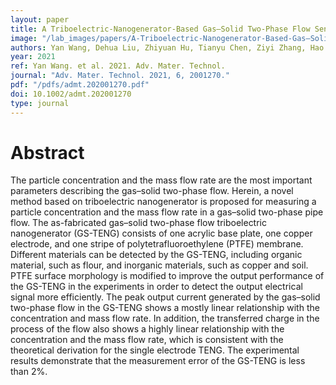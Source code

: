 ```yaml
---
layout: paper
title: A Triboelectric-Nanogenerator-Based Gas–Solid Two-Phase Flow Sensor for Pneumatic Conveying System Detecting
image: "/lab_images/papers/A-Triboelectric-Nanogenerator-Based-Gas–Solid.png"
authors: Yan Wang, Dehua Liu, Zhiyuan Hu, Tianyu Chen, Ziyi Zhang, Hao Wang, Taili Du, Steven L. Zhang, Zhiqiang Zhao, Tongming Zhou, Minyi Xu
year: 2021
ref: Yan Wang. et al. 2021. Adv. Mater. Technol.
journal: "Adv. Mater. Technol. 2021, 6, 2001270."
pdf: "/pdfs/admt.202001270.pdf"
doi: 10.1002/admt.202001270
type: journal
---
```


# Abstract

The particle concentration and the mass flow rate are the most important parameters describing the gas–solid two-phase flow. Herein, a novel method based on triboelectric nanogenerator is proposed for measuring a particle concentration and the mass flow rate in a gas–solid two-phase pipe flow. The as-fabricated gas–solid two-phase flow triboelectric nanogenerator (GS-TENG) consists of one acrylic base plate, one copper electrode, and one stripe of polytetrafluoroethylene (PTFE) membrane. Different materials can be detected by the GS-TENG, including organic material, such as flour, and inorganic materials, such as copper and soil. PTFE surface morphology is modified to improve the output performance of the GS-TENG in the experiments in order to detect the output electrical signal more efficiently. The peak output current generated by the gas–solid two-phase flow in the GS-TENG shows a mostly linear relationship with the concentration and mass flow rate. In addition, the transferred charge in the process of the flow also shows a highly linear relationship with the concentration and the mass flow rate, which is consistent with the theoretical derivation for the single electrode TENG. The experimental results demonstrate that the measurement error of the GS-TENG is less than 2%.

